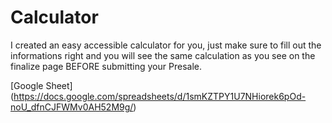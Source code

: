 # Calculator


I created an easy accessible calculator for you, just make sure to fill out the informations right and you will see the same calculation as you see on the finalize page BEFORE submitting your Presale.

[Google Sheet] (https://docs.google.com/spreadsheets/d/1smKZTPY1U7NHiorek6pOd-noU_dfnCJFWMv0AH52M9g/)

